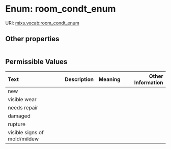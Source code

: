 
# Enum: room_condt_enum




URI: [mixs.vocab:room_condt_enum](https://w3id.org/mixs/vocab/room_condt_enum)


## Other properties

|  |  |  |
| --- | --- | --- |

## Permissible Values

| Text | Description | Meaning | Other Information |
| :--- | :---: | :---: | ---: |
| new |  |  |  |
| visible wear |  |  |  |
| needs repair |  |  |  |
| damaged |  |  |  |
| rupture |  |  |  |
| visible signs of mold/mildew |  |  |  |

